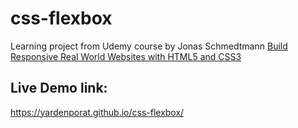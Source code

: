 # css-flexbox
Learning project from Udemy course by Jonas Schmedtmann [Build Responsive Real World Websites with HTML5 and CSS3](https://www.udemy.com/course/design-and-develop-a-killer-website-with-html5-and-css3/)

## Live Demo link:
https://yardenporat.github.io/css-flexbox/

